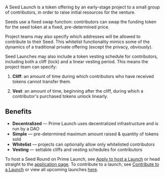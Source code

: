 A Seed Launch is a token offering by an early-stage project to a small group of contributors, in order to raise initial resources for the venture.

Seeds use a fixed swap function: contributors can swap the funding token for the seed token at a fixed, pre-determined price. 

Project teams may also specify which addresses will be allowed to contribute to their Seed. This whitelist functionality mimics some of the dynamics of a traditional private offering (except the privacy, obviously). 

Seed Launches may also include a token vesting schedule for contributors, including both a cliff (lock) and a linear vesting period. This means the project team can specify: 

1) **Cliff**: an amount of time during which contributors who have received tokens cannot transfer them.

2) **Vest**: an amount of time, beginning after the cliff, during which a contributor's purchased tokens unlock linearly.

## Benefits

- **Decentralized** — Prime Launch uses decentralized infrastructure and is run by a DAO
- **Simple** — pre-determined maximum amount raised & quantity of tokens sold
- **Whitelist** — projects can optionally allow only whitelisted contributors
- **Vesting** — settable cliffs and vesting schedules for contributors

To host a Seed Round on Prime Launch, see <a href="/documentation/apply-to-host-a-launch">Apply to host a Launch</a> or head straight to the <a href="/launch">application page</a>. To contribute to a launch, see <a href="/documentation/contribute-to-a-launch">Contribute to a Launch</a> or view all upcoming launches <a href="/launches">here</a>.

